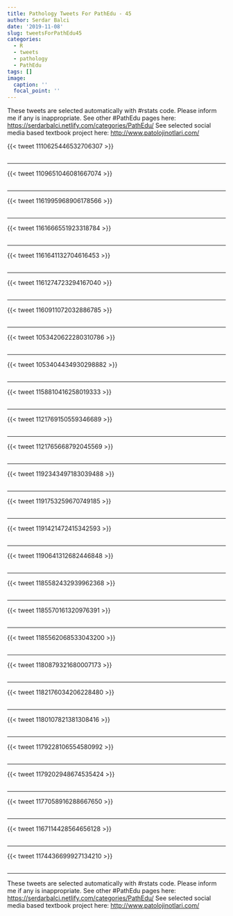 ```yaml
---
title: Pathology Tweets For PathEdu - 45
author: Serdar Balci
date: '2019-11-08'
slug: tweetsForPathEdu45
categories:
  - R
  - tweets
  - pathology
  - PathEdu
tags: []
image:
  caption: ''
  focal_point: ''
---
```



These tweets are selected automatically with #rstats code. Please inform me if any is inappropriate.
See other #PathEdu pages here: https://serdarbalci.netlify.com/categories/PathEdu/ 
See selected social media based textbook project here: http://www.patolojinotlari.com/

{{< tweet 1110625446532706307 >}}
<br>
<br>
<hr>
{{< tweet 1109651046081667074 >}}
<br>
<br>
<hr>
{{< tweet 1161995968906178566 >}}
<br>
<br>
<hr>
{{< tweet 1161666551923318784 >}}
<br>
<br>
<hr>
{{< tweet 1161641132704616453 >}}
<br>
<br>
<hr>
{{< tweet 1161274723294167040 >}}
<br>
<br>
<hr>
{{< tweet 1160911072032886785 >}}
<br>
<br>
<hr>
{{< tweet 1053420622280310786 >}}
<br>
<br>
<hr>
{{< tweet 1053404434930298882 >}}
<br>
<br>
<hr>
{{< tweet 1158810416258019333 >}}
<br>
<br>
<hr>
{{< tweet 1121769150559346689 >}}
<br>
<br>
<hr>
{{< tweet 1121765668792045569 >}}
<br>
<br>
<hr>
{{< tweet 1192343497183039488 >}}
<br>
<br>
<hr>
{{< tweet 1191753259670749185 >}}
<br>
<br>
<hr>
{{< tweet 1191421472415342593 >}}
<br>
<br>
<hr>
{{< tweet 1190641312682446848 >}}
<br>
<br>
<hr>
{{< tweet 1185582432939962368 >}}
<br>
<br>
<hr>
{{< tweet 1185570161320976391 >}}
<br>
<br>
<hr>
{{< tweet 1185562068533043200 >}}
<br>
<br>
<hr>
{{< tweet 1180879321680007173 >}}
<br>
<br>
<hr>
{{< tweet 1182176034206228480 >}}
<br>
<br>
<hr>
{{< tweet 1180107821381308416 >}}
<br>
<br>
<hr>
{{< tweet 1179228106554580992 >}}
<br>
<br>
<hr>
{{< tweet 1179202948674535424 >}}
<br>
<br>
<hr>
{{< tweet 1177058916288667650 >}}
<br>
<br>
<hr>
{{< tweet 1167114428564656128 >}}
<br>
<br>
<hr>
{{< tweet 1174436699927134210 >}}
<br>
<br>
<hr>


These tweets are selected automatically with #rstats code. Please inform me if any is inappropriate.
See other #PathEdu pages here: https://serdarbalci.netlify.com/categories/PathEdu/ 
See selected social media based textbook project here: http://www.patolojinotlari.com/
